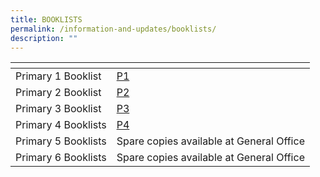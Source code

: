 ```yaml
---
title: BOOKLISTS
permalink: /information-and-updates/booklists/
description: ""
---
```





<table>
<thead>
  <tr>
    <th></th>
    <th></th>
  </tr>
</thead>
<tbody>
  <tr>
    <td>Primary 1 Booklist</td>
    <td><a href="/files/INFORMATION%20AND%20UPDATES/Booklist_2022/2022%20P1%20Book%20List.pdf" target = "_blank">P1</a></td>
  </tr>
  <tr>
    <td>Primary 2 Booklist</td>
    <td><a href="/files/INFORMATION%20AND%20UPDATES/Booklist_2022/2022%20P2%20Book%20List.pdf" target = "_blank">P2</a><br></td>
  </tr>
  <tr>
    <td>Primary 3 Booklist</td>
    <td><a href="/files/INFORMATION%20AND%20UPDATES/Booklist_2022/2022%20P3%20Book%20List.pdf" target = "_blank">P3</a><br></td>
  </tr>
  <tr>
    <td>Primary 4 Booklists</td>
    <td><a href="/files/INFORMATION%20AND%20UPDATES/Booklist_2022/2022%20P4%20Book%20List.pdf" target = "_blank">P4</a><br></td>
  </tr>
  <tr>
    <td>Primary 5 Booklists</td>
    <td>Spare copies available at General Office</td>
  </tr>
  <tr>
    <td>Primary 6 Booklists</td>
    <td>Spare copies available at General Office</td>
  </tr>
</tbody>
</table>